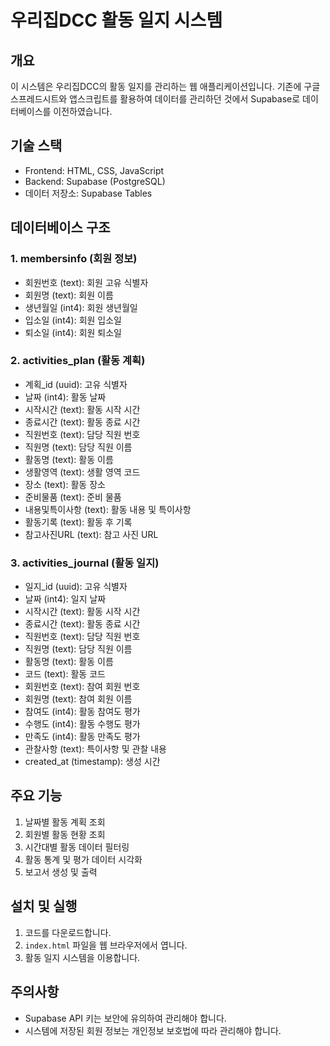 # 우리집DCC 활동 일지 시스템

## 개요

이 시스템은 우리집DCC의 활동 일지를 관리하는 웹 애플리케이션입니다. 기존에 구글 스프레드시트와 앱스크립트를 활용하여 데이터를 관리하던 것에서 Supabase로 데이터베이스를 이전하였습니다.

## 기술 스택

- Frontend: HTML, CSS, JavaScript
- Backend: Supabase (PostgreSQL)
- 데이터 저장소: Supabase Tables

## 데이터베이스 구조

### 1. membersinfo (회원 정보)

- 회원번호 (text): 회원 고유 식별자
- 회원명 (text): 회원 이름
- 생년월일 (int4): 회원 생년월일
- 입소일 (int4): 회원 입소일
- 퇴소일 (int4): 회원 퇴소일

### 2. activities_plan (활동 계획)

- 계획\_id (uuid): 고유 식별자
- 날짜 (int4): 활동 날짜
- 시작시간 (text): 활동 시작 시간
- 종료시간 (text): 활동 종료 시간
- 직원번호 (text): 담당 직원 번호
- 직원명 (text): 담당 직원 이름
- 활동명 (text): 활동 이름
- 생활영역 (text): 생활 영역 코드
- 장소 (text): 활동 장소
- 준비물품 (text): 준비 물품
- 내용및특이사항 (text): 활동 내용 및 특이사항
- 활동기록 (text): 활동 후 기록
- 참고사진URL (text): 참고 사진 URL

### 3. activities_journal (활동 일지)

- 일지\_id (uuid): 고유 식별자
- 날짜 (int4): 일지 날짜
- 시작시간 (text): 활동 시작 시간
- 종료시간 (text): 활동 종료 시간
- 직원번호 (text): 담당 직원 번호
- 직원명 (text): 담당 직원 이름
- 활동명 (text): 활동 이름
- 코드 (text): 활동 코드
- 회원번호 (text): 참여 회원 번호
- 회원명 (text): 참여 회원 이름
- 참여도 (int4): 활동 참여도 평가
- 수행도 (int4): 활동 수행도 평가
- 만족도 (int4): 활동 만족도 평가
- 관찰사항 (text): 특이사항 및 관찰 내용
- created_at (timestamp): 생성 시간

## 주요 기능

1. 날짜별 활동 계획 조회
2. 회원별 활동 현황 조회
3. 시간대별 활동 데이터 필터링
4. 활동 통계 및 평가 데이터 시각화
5. 보고서 생성 및 출력

## 설치 및 실행

1. 코드를 다운로드합니다.
2. `index.html` 파일을 웹 브라우저에서 엽니다.
3. 활동 일지 시스템을 이용합니다.

## 주의사항

- Supabase API 키는 보안에 유의하여 관리해야 합니다.
- 시스템에 저장된 회원 정보는 개인정보 보호법에 따라 관리해야 합니다.

